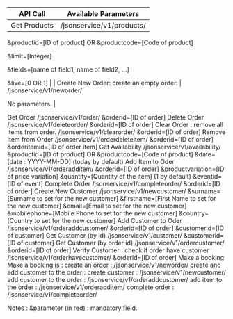 
 


| API Call | Available Parameters |
| --- | --- | 
| Get Products | /jsonservice/v1/products/

&productid=[ID of product] OR &productcode=[Code of product] 

&limit=[Integer] 

&fields=[name of field1, name of field2, ...] 

&live=[0 OR 1] |
| Create New Order: create an empty order. | /jsonservice/v1/neworder/

No parameters. |


Get Order 
 /jsonservice/v1/order/
&orderid=[ID of order]
Delete Order 
 /jsonservice/v1/deleteorder/
&orderid=[ID of order]
Clear Order : remove all items from order. 
 /jsonservice/v1/clearorder/
&orderid=[ID of order]
Remove Item from Order 
 /jsonservice/v1/orderdeleteitem/
&orderid=[ID of order] 
 &orderitemid=[ID of order item]
Get Availability 
 /jsonservice/v1/availability/
&productid=[ID of product] OR &productcode=[Code of product] 
 &date=[date : YYYY-MM-DD] (today by default)
Add Item to Oder 
 /jsonservice/v1/orderadditem/
&orderid=[ID of order] 
 &productvariation=[ID of price variation] 
 &quantity=[Quantity of the item] (1 by default) 
 &eventid=[ID of event]
Complete Order 
 /jsonservice/v1/completeorder/
&orderid=[ID of order]
Create New Customer 
 /jsonservice/v1/newcustomer/
&surname=[Surname to set for the new customer] 
 &firstname=[First Name to set for the new customer] 
 &email=[Email to set for the new customer] 
 &mobilephone=[Mobile Phone to set for the new customer] 
 &country=[Country to set for the new customer]
Add Customer to Oder 
 /jsonservice/v1/orderaddcustomer/
&orderid=[ID of order] 
 &customerid=[ID of customer]
Get Customer (by id) 
 /jsonservice/v1/customer/
&customerid=[ID of customer]
Get Customer (by order id) 
 /jsonservice/v1/ordercustomer/
&orderid=[ID of order]
Verify Customer : check if order have customer 
 /jsonservice/v1/orderhavecustomer/
&orderid=[ID of order]
Make a booking
Make a booking is : 
create an order : /jsonservice/v1/neworder/ 
create and add customer to the order : 
create customer : /jsonservice/v1/newcustomer/ 
add customer to the order : /jsonservice/v1/orderaddcustomer/ 
add item to the order : /jsonservice/v1/orderadditem/ 
complete order : /jsonservice/v1/completeorder/

Notes :
&parameter (in red) : mandatory field.
